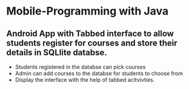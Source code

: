 # Mobile-Programming with Java

## Android App with Tabbed interface to allow students register for courses and store their details in SQLlite databse. 
* Students registered in the databse can pick courses
* Admin can add courses to the databse for students to choose from
* Display the interface with the help of tabbed acitvivties. 

